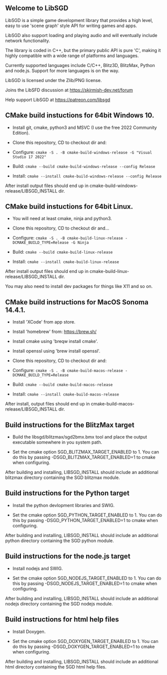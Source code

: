 ## Welcome to LibSGD

LibSGD is a simple game development library that provides a high level, easy to use 'scene graph' style API for writing games and apps.

LibSGD also support loading and playing audio and will eventually include network functionality.

The library is coded in C++, but the primary public API is pure 'C', making it highly compatible with a wide range of platforms and languages.

Currently supported languages include C/C++, Blitz3D, BlitzMax, Python and node.js. Support for more languages  is on the way.

LibSGD is licensed under the Zlib/PNG license.

Joins the LibSFD discussion at https://skirmish-dev.net/forum

Help support LibSGD at https://patreon.com/libsgd


## CMake build instuctions for 64bit Windows 10.

* Install git, cmake, python3 and MSVC (I use the free 2022 Community Edition).

* Clone this repository, CD to checkout dir and:

* Configure: ``cmake -S . -B cmake-build-windows-release -G "Visual Studio 17 2022"``

* Build: ``cmake --build cmake-build-windows-release --config Release``

* Install: ``cmake --install cmake-build-windows-release --config Release``

After install output files should end up in cmake-build-windows-release/LIBSGD_INSTALL dir.


## CMake build instuctions for 64bit Linux.

* You will need at least cmake, ninja and python3.

* Clone this repository, CD to checkout dir and...

* Configure: ``cmake -S . -B cmake-build-linux-release -DCMAKE_BUILD_TYPE=Release -G Ninja``

* Build: ``cmake --build cmake-build-linux-release``

* Install: ``cmake --install cmake-build-linux-release``

After install output files should end up in cmake-build-linux-release/LIBSGD_INSTALL dir.

You may also need to install dev packages for things like X11 and so on.


## CMake build instructions for MacOS Sonoma 14.4.1.

* Install 'XCode' from app store.

* Install 'homebrew' from: https://brew.sh/

* Install cmake using 'breqw install cmake'.

* Install openssl using 'brew install openssl'.

* Clone this repository, CD to checkout dir and:

* Configure: ``cmake -S . -B cmake-build-macos-release -DCMAKE_BUILD_TYPE=Release``

* Build: ``cmake --build cmake-build-macos-release``

* Install: ``cmake --install cmake-build-macos-release``

After install, output files should end up in cmake-build-macos-release/LIBSGD_INSTALL dir.


## Build instructions for the BlitzMax target

* Build the libsgd/blitzmax/sgd2bmx.bmx tool and place the output executable somewhere in you system path.

* Set the cmake option SGD_BLITZMAX_TARGET_ENABLED to 1. You can do this by passing -DSGD_BLITZMAX_TARGET_ENABLED=1 to cmake when configuring.

After building and installing, LIBSGD_INSTALL should include an additional blitzmax directory containing the SGD blitzmax module.
 

## Build instructions for the Python target

* Install the python devlopment libraries and SWIG.

* Set the cmake option SGD_PYTHON_TARGET_ENABLED to 1. You can do this by passing -DSGD_PYTHON_TARGET_ENABLED=1 to cmake when configuring.

After building and installing, LIBSGD_INSTALL should include an additional python directory containing the SGD python module.


## Build instructions for the node.js target

* Install nodejs and SWIG.

* Set the cmake option SGD_NODEJS_TARGET_ENABLED to 1. You can do this by passing -DSGD_NODEJS_TARGET_ENABLED=1 to cmake when configuring.

After building and installing, LIBSGD_INSTALL should include an additional nodejs directory containing the SGD nodejs module.


## Build instructions for html help files

* Install Doxygen.

* Set the cmake option SGD_DOXYGEN_TARGET_ENABLED to 1. You can do this by passing -DSGD_DOXYGEN_TARGET_ENABLED=1 to cmake when configuring.  

After building and installing, LIBSGD_INSTALL should include an additional html directory containing the SGD html help files.
